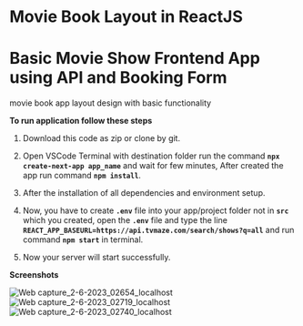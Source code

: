 # Movie Book Layout in ReactJS
# Basic Movie Show Frontend App using API and Booking Form
movie book app layout design with basic functionality 

**To run application follow these steps**

1. Download this code as zip or clone by git.

2. Open VSCode Terminal with destination folder run the command **`npx create-next-app app_name`** and wait for few minutes, After created the app run command **`npm install`**.

3. After the installation of all dependencies and environment setup. 

4. Now, you have to create **`.env`** file into your app/project folder not in **`src`** which you created, open the **`.env`** file and type the line **`REACT_APP_BASEURL=https://api.tvmaze.com/search/shows?q=all`** and run command **`npm start`** in terminal.

5. Now your server will start successfully.


**Screenshots**

![Web capture_2-6-2023_02654_localhost](https://github.com/anishVermaIsHere/movie-book/assets/97972189/687f6cb8-5ae3-4350-bb0c-0bc0d8a456cb)
![Web capture_2-6-2023_02719_localhost](https://github.com/anishVermaIsHere/movie-book/assets/97972189/5b638ffa-8972-4ec1-8fc5-2f77f77a482b)
![Web capture_2-6-2023_02740_localhost](https://github.com/anishVermaIsHere/movie-book/assets/97972189/4f9dcfef-596a-4a82-a53d-2c9e03c2e037)
